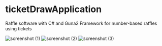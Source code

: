 # ticketDrawApplication
Raffle software with C# and Guna2 Framework for number-based raffles using tickets

![screenshot (1)](https://user-images.githubusercontent.com/78161216/218282158-3f853951-3514-4162-b73a-4bcd161c2839.png)
![screenshot (2)](https://user-images.githubusercontent.com/78161216/218282159-842800a8-d0ed-426c-a6ac-22347e5453ca.png)
![screenshot (3)](https://user-images.githubusercontent.com/78161216/218282160-4d99d2e3-793e-46ba-a59d-441f78f39f6c.png)
